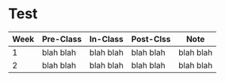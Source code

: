 Test
=======================

| Week | Pre-Class | In-Class | Post-Clss | Note
| -----| --------- | -------- | --------- | --------|
| 1    | blah blah | blah blah | blah blah | blah blah
| 2    | blah blah | blah blah | blah blah | blah blah
